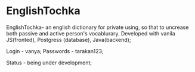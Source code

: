 # EnglishTochka

EnglishTochka-  an english dictionary for private using, so that to uncrease both passive and active person's vocablurary. Developed with vanila JS(fronted), Postgress (database), Java(backend);

Login - vanya; Passwords - tarakan123;

Status - being under development;
